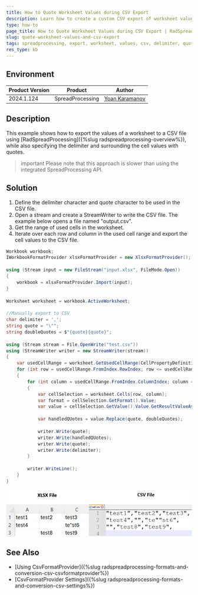 ```yaml
---
title: How to Quote Worksheet Values during CSV Export
description: Learn how to create a custom CSV export of worksheet values in RadSpreadProcessing, while specifying the delimiter and surrounding the cell values with quotes.
type: how-to
page_title: How to Quote Worksheet Values during CSV Export | RadSpreadProcessing
slug: quote-worksheet-values-and-csv-export
tags: spreadprocessing, export, worksheet, values, csv, delimiter, quotes
res_type: kb
---
```


## Environment
|Product Version|Product|Author|
|----|----|----|
|2024.1.124|SpreadProcessing|[Yoan Karamanov](https://www.telerik.com/blogs/author/yoan-karamanov)|

## Description
This example shows how to export the values of a worksheet to a CSV file using [RadSpreadProcessing]({%slug radspreadprocessing-overview%}), while also specifying the delimiter and surrounding the cell values with quotes.

>important Please note that this approach is slower than using the integrated SpreadProcessing API. 

## Solution
1. Define the delimiter character and quote character to be used in the CSV file. 
2. Open a stream and create a StreamWriter to write the CSV file. The example below opens a file named "output.csv".
3. Get the range of used cells in the worksheet.
4. Iterate over each row and column in the used cell range and export the cell values to the CSV file.

```csharp
Workbook workbook;
IWorkbookFormatProvider xlsxFormatProvider = new XlsxFormatProvider();

using (Stream input = new FileStream("input.xlsx", FileMode.Open))
{
    workbook = xlsxFormatProvider.Import(input);
}

Worksheet worksheet = workbook.ActiveWorksheet;

//Manually export to CSV
char delimiter = ',';
string quote = "\"";
string doubleQuotes = $"{quote}{quote}";

using (Stream stream = File.OpenWrite("test.csv"))
using (StreamWriter writer = new StreamWriter(stream))
{
    var usedCellRange = worksheet.GetUsedCellRange(CellPropertyDefinitions.ValueProperty);
    for (int row = usedCellRange.FromIndex.RowIndex; row <= usedCellRange.ToIndex.RowIndex; row++)
    {
        for (int column = usedCellRange.FromIndex.ColumnIndex; column <= usedCellRange.ToIndex.ColumnIndex; column++)
        {
            var cellSelection = worksheet.Cells[row, column];
            var format = cellSelection.GetFormat().Value;
            var value = cellSelection.GetValue().Value.GetResultValueAsString(format);

            var handledQUotes = value.Replace(quote, doubleQuotes);

            writer.Write(quote);
            writer.Write(handledQUotes);
            writer.Write(quote);
            writer.Write(delimiter);
        }

        writer.WriteLine();
    }
}
```
![Before - After quoting and exporting to CSV ](images/quoted-csv-values.png)

## See Also

* [Using CsvFormatProvider]({%slug radspreadprocessing-formats-and-conversion-csv-csvformatprovider%})
* [CsvFormatProvider Settings]({%slug radspreadprocessing-formats-and-conversion-csv-settings%})
